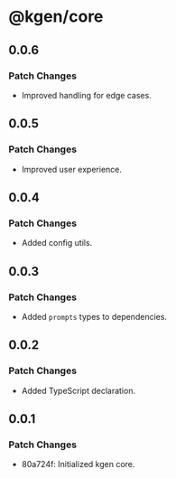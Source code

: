 # @kgen/core

## 0.0.6

### Patch Changes

- Improved handling for edge cases.

## 0.0.5

### Patch Changes

- Improved user experience.

## 0.0.4

### Patch Changes

- Added config utils.

## 0.0.3

### Patch Changes

- Added `prompts` types to dependencies.

## 0.0.2

### Patch Changes

- Added TypeScript declaration.

## 0.0.1

### Patch Changes

- 80a724f: Initialized kgen core.
